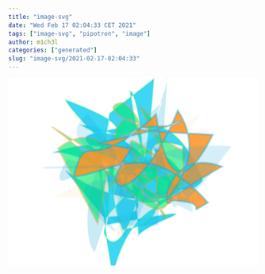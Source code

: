 ```yaml
---
title: "image-svg"
date: "Wed Feb 17 02:04:33 CET 2021"
tags: ["image-svg", "pipotron", "image"]
author: m1ch3l
categories: ["generated"]
slug: "image-svg/2021-02-17-02:04:33"
---
```


![](image.svg)
